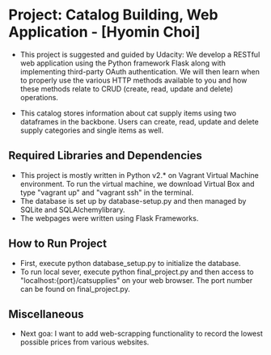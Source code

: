 Project: Catalog Building, Web Application  - [Hyomin Choi]
===============================================================
* This project is suggested and guided by Udacity: We develop a RESTful web application using the Python framework Flask along with implementing third-party OAuth authentication. We will then learn when to properly use the various HTTP methods available to you and how these methods relate to CRUD (create, read, update and delete) operations.

* This catalog stores information about cat supply items using two dataframes in the backbone. Users can create, read, update and delete supply categories and single items as well.


Required Libraries and Dependencies
-----------------------------------
* This project is mostly written in Python v2.* on Vagrant Virtual Machine environment. To run the virtual machine, we download Virtual Box and type "vagrant up" and "vagrant ssh" in the terminal.
* The database is set up by database-setup.py and then managed by SQLite and SQLAlchemylibrary. 
* The webpages were written using Flask Frameworks.


How to Run Project
------------------
* First, execute python database_setup.py to initialize the database.  
* To run local sever, execute python final_project.py and then access to "localhost:{port}/catsupplies" on your web browser. The port number can be found on final_project.py.  


Miscellaneous
-------------
* Next goa: I want to add web-scrapping functionality to record the lowest possible prices from various websites.

